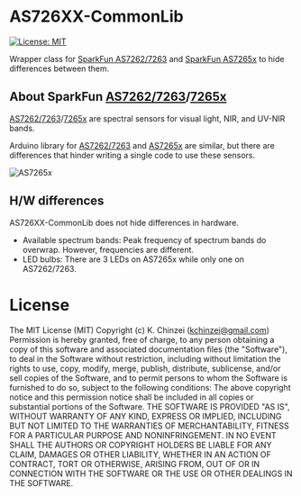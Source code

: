 # AS726XX-CommonLib

[![License: MIT](https://img.shields.io/badge/License-MIT-yellow.svg)](https://opensource.org/licenses/MIT)

Wrapper class for [SparkFun AS7262/7263](https://learn.sparkfun.com/tutorials/as726x-nirvi) and [SparkFun AS7265x](https://learn.sparkfun.com/tutorials/spectral-triad-as7265x-hookup-guide) to hide differences between them.

## About SparkFun [AS7262/7263](https://learn.sparkfun.com/tutorials/as726x-nirvi)/[7265x](https://learn.sparkfun.com/tutorials/spectral-triad-as7265x-hookup-guide)

[AS7262/7263](https://learn.sparkfun.com/tutorials/as726x-nirvi)/[7265x](https://learn.sparkfun.com/tutorials/spectral-triad-as7265x-hookup-guide) are spectral sensors for visual light, NIR, and UV-NIR bands.

Arduino library for [AS7262/7263](https://github.com/sparkfun/Sparkfun_AS726X_Arduino_Library) and [AS7265x](https://github.com/sparkfun/SparkFun_AS7265x_Arduino_Library) are similar, but there are differences that hinder writing a single code to use these sensors.

![AS7265x](https://cdn.sparkfun.com/r/500-500/assets/parts/1/3/3/9/3/15050-SparkFun_Triad_Spectroscopy_Sensor_-_AS7265x__Qwiic_-01.jpg "Overview of AS7265x")

## H/W differences
AS726XX-CommonLib does not hide differences in hardware.

- Available spectrum bands: Peak frequency of spectrum bands do overwrap. However, frequencies are different.
- LED bulbs: There are 3 LEDs on AS7265x while only one on AS7262/7263.

# License

The MIT License (MIT)
Copyright (c) K. Chinzei (kchinzei@gmail.com)
Permission is hereby granted, free of charge, to any person obtaining a copy
of this software and associated documentation files (the "Software"), to deal
in the Software without restriction, including without limitation the rights
to use, copy, modify, merge, publish, distribute, sublicense, and/or sell
copies of the Software, and to permit persons to whom the Software is
furnished to do so, subject to the following conditions:
The above copyright notice and this permission notice shall be included in
all copies or substantial portions of the Software.
THE SOFTWARE IS PROVIDED "AS IS", WITHOUT WARRANTY OF ANY KIND, EXPRESS OR
IMPLIED, INCLUDING BUT NOT LIMITED TO THE WARRANTIES OF MERCHANTABILITY,
FITNESS FOR A PARTICULAR PURPOSE AND NONINFRINGEMENT. IN NO EVENT SHALL THE
AUTHORS OR COPYRIGHT HOLDERS BE LIABLE FOR ANY CLAIM, DAMAGES OR OTHER
LIABILITY, WHETHER IN AN ACTION OF CONTRACT, TORT OR OTHERWISE, ARISING FROM,
OUT OF OR IN CONNECTION WITH THE SOFTWARE OR THE USE OR OTHER DEALINGS IN
THE SOFTWARE.
